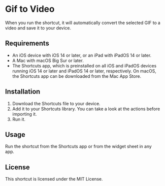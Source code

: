 # Gif to Video

When you run the shortcut, it will automatically convert the selected GIF to a video and save it to your device. 

## Requirements

- An iOS device with iOS 14 or later, or an iPad with iPadOS 14 or later.
- A Mac with macOS Big Sur or later.
- The Shortcuts app, which is preinstalled on all iOS and iPadOS devices running iOS 14 or later and iPadOS 14 or later, respectively. On macOS, the Shortcuts app can be downloaded from the Mac App Store.

## Installation

1. Download the Shortcuts file to your device.
2. Add it to your Shortcuts library. You can take a look at the actions before importing it.
3. Run it.

## Usage

Run the shortcut from the Shortcuts app or from the widget sheet in any app. 

## License

This shortcut is licensed under the MIT License.
